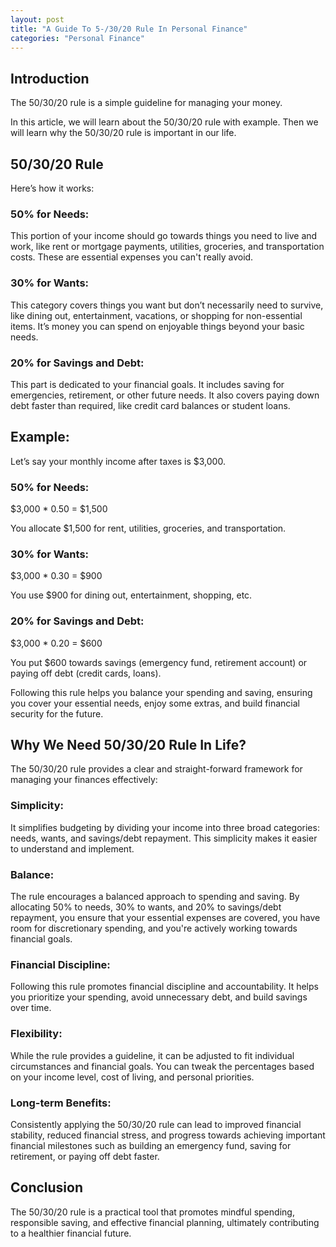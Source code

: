 ```yaml
---
layout: post
title: "A Guide To 5-/30/20 Rule In Personal Finance"
categories: "Personal Finance"
---
```


## Introduction

The 50/30/20 rule is a simple guideline for managing your money.

In this article, we will learn about the 50/30/20 rule with example. Then we will learn why the 50/30/20 rule is important in our life.

## 50/30/20 Rule

Here’s how it works:

### 50% for Needs:
This portion of your income should go towards things you need to live and work, like rent or mortgage payments, utilities, groceries, and transportation costs. These are essential expenses you can't really avoid.

### 30% for Wants: 
This category covers things you want but don’t necessarily need to survive, like dining out, entertainment, vacations, or shopping for non-essential items. It’s money you can spend on enjoyable things beyond your basic needs.

### 20% for Savings and Debt: 
This part is dedicated to your financial goals. It includes saving for emergencies, retirement, or other future needs. It also covers paying down debt faster than required, like credit card balances or student loans.

## Example:

Let’s say your monthly income after taxes is $3,000.

### 50% for Needs:

$3,000 * 0.50 = $1,500

You allocate $1,500 for rent, utilities, groceries, and transportation.

### 30% for Wants:

$3,000 * 0.30 = $900

You use $900 for dining out, entertainment, shopping, etc.

### 20% for Savings and Debt:

$3,000 * 0.20 = $600

You put $600 towards savings (emergency fund, retirement account) or paying off debt (credit cards, loans).

Following this rule helps you balance your spending and saving, ensuring you cover your essential needs, enjoy some extras, and build financial security for the future.

## Why We Need 50/30/20 Rule In Life?

The 50/30/20 rule provides a clear and straight-forward framework for managing your finances effectively:

### Simplicity: 
It simplifies budgeting by dividing your income into three broad categories: needs, wants, and savings/debt repayment. This simplicity makes it easier to understand and implement.

### Balance: 
The rule encourages a balanced approach to spending and saving. By allocating 50% to needs, 30% to wants, and 20% to savings/debt repayment, you ensure that your essential expenses are covered, you have room for discretionary spending, and you're actively working towards financial goals.

### Financial Discipline: 
Following this rule promotes financial discipline and accountability. It helps you prioritize your spending, avoid unnecessary debt, and build savings over time.

### Flexibility: 
While the rule provides a guideline, it can be adjusted to fit individual circumstances and financial goals. You can tweak the percentages based on your income level, cost of living, and personal priorities.

### Long-term Benefits: 
Consistently applying the 50/30/20 rule can lead to improved financial stability, reduced financial stress, and progress towards achieving important financial milestones such as building an emergency fund, saving for retirement, or paying off debt faster.

## Conclusion

The 50/30/20 rule is a practical tool that promotes mindful spending, responsible saving, and effective financial planning, ultimately contributing to a healthier financial future.
